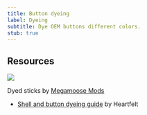 ```yaml
---
title: Button dyeing
label: Dyeing
subtitle: Dye OEM buttons different colors.
stub: true
---
```


## Resources

<aside>
  <a href="/static/compendium/dyed-sticks.jpg">
    <img src="/static/compendium/dyed-sticks-thumb.jpg">
  </a>
  <p>Dyed sticks by <a href="https://dol-003.info/modders/megamoose-mods">Megamoose Mods</a></p>
</aside>

- [Shell and button dyeing guide](https://docs.google.com/document/d/1vLaHPhMj83HL8de6UA13DazW20tc9pKwSPCpqA2xKN0) by Heartfelt
